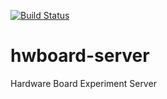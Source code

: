 [![Build Status](https://travis-ci.org/weblabdeusto/hwboard-server.svg?branch=master)](https://travis-ci.org/weblabdeusto/hwboard-server)

# hwboard-server
Hardware Board Experiment Server
